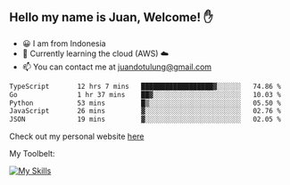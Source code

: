 ## Hello my name is Juan, Welcome! ✋

- 😀 I am from Indonesia
- 📖 Currently learning the cloud (AWS) ☁️
- 📫 You can contact me at juandotulung@gmail.com

<!--START_SECTION:waka-->

```txt
TypeScript       12 hrs 7 mins   ██████████████████▓░░░░░░   74.86 %
Go               1 hr 37 mins    ██▓░░░░░░░░░░░░░░░░░░░░░░   10.03 %
Python           53 mins         █▒░░░░░░░░░░░░░░░░░░░░░░░   05.50 %
JavaScript       26 mins         ▓░░░░░░░░░░░░░░░░░░░░░░░░   02.76 %
JSON             19 mins         ▓░░░░░░░░░░░░░░░░░░░░░░░░   02.05 %
```

<!--END_SECTION:waka-->

Check out my personal website [here](https://juanchristian.com)

My Toolbelt:

[![My Skills](https://skillicons.dev/icons?i=go,js,ts,nodejs,express,react,nextjs,vue,tailwind,vite,html,css,python,php,aws,bash,linux,postgres,mysql,redis,kafka,docker,vercel,netlify,vscode,figma)](https://skillicons.dev)

